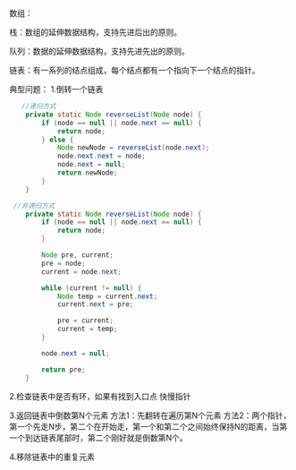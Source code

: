 数组：

栈：数组的延伸数据结构，支持先进后出的原则。

队列：数据的延伸数据结构，支持先进先出的原则。

链表：有一系列的结点组成，每个结点都有一个指向下一个结点的指针。

典型问题：
1.倒转一个链表
```java
   //递归方式
    private static Node reverseList(Node node) {
        if (node == null || node.next == null) {
            return node;
        } else {
            Node newNode = reverseList(node.next);
            node.next.next = node;
            node.next = null;
            return newNode;
        }
    }
```
```java
 //非递归方式
    private static Node reverseList(Node node) {
        if (node == null || node.next == null) {
            return node;
        }

        Node pre, current;
        pre = node;
        current = node.next;

        while (current != null) {
            Node temp = current.next;
            current.next = pre;

            pre = current;
            current = temp;
        }

        node.next = null;

        return pre;
    }
```

2.检查链表中是否有环，如果有找到入口点
快慢指针

3.返回链表中倒数第N个元素
方法1：先翻转在遍历第N个元素
方法2：两个指针，第一个先走N步，第二个在开始走，第一个和第二个之间始终保持N的距离，当第一个到达链表尾部时，第二个刚好就是倒数第N个。

4.移除链表中的重复元素
